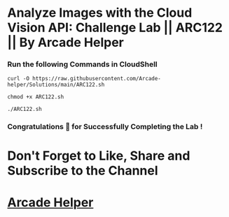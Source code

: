 # Analyze Images with the Cloud Vision API: Challenge Lab || ARC122 || By Arcade Helper

### Run the following Commands in CloudShell
 
```
curl -O https://raw.githubusercontent.com/Arcade-helper/Solutions/main/ARC122.sh

chmod +x ARC122.sh

./ARC122.sh
```

### Congratulations 🎉 for Successfully Completing the Lab !


# Don't Forget to Like, Share and Subscribe to the Channel

# [Arcade Helper](https://www.youtube.com/@ArcadeHelper1418)
